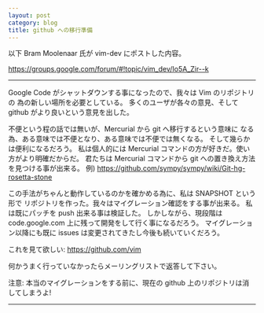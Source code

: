 ```yaml
---
layout: post
category: blog
title: github への移行準備
---
```


以下 Bram Moolenaar 氏が vim-dev にポストした内容。

https://groups.google.com/forum/#!topic/vim_dev/Io5A_Zir--k

-----
Google Code がシャットダウンする事になったので、我々は Vim のリポジトリの
為の新しい場所を必要としている。
多くのユーザが各々の意見、そして github がより良いという意見を出した。

不便という程の話では無いが、Mercurial から git へ移行するという意味に
なる為、ある意味では不便となり、ある意味では不便では無くなる。
そして幾らかは便利になるだろう。
私は個人的には Mercurial コマンドの方が好きだ。使い方がより明確だからだ。
君たちは Mercurial コマンドから git への置き換え方法を見つける事が出来る。
例) https://github.com/sympy/sympy/wiki/Git-hg-rosetta-stone 

この手法がちゃんと動作しているのかを確かめる為に、私は SNAPSHOT という形で
リポジトリを作った。我々はマイグレーション確認をする事が出来る。
私は既にパッチを push 出来る事は検証した。
しかしながら、現段階は code.google.com 上に残って開発をして行く事になるだろう。
マイグレーション以降にも既に issues は変更されてきたし今後も続いていくだろう。

これを見て欲しい: https://github.com/vim 

何かうまく行っていなかったらメーリングリストで返答して下さい。

注意: 本当のマイグレーションをする前に、現在の github 上のリポジトリは消してしまうよ!

-----
